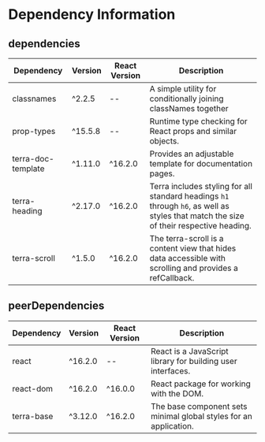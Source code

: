 # Dependency Information

## dependencies
| Dependency | Version | React Version | Description |
|-|-|-|-|
| classnames | ^2.2.5 | -- | A simple utility for conditionally joining classNames together |
| prop-types | ^15.5.8 | -- | Runtime type checking for React props and similar objects. |
| terra-doc-template | ^1.11.0 | ^16.2.0 | Provides an adjustable template for documentation pages. |
| terra-heading | ^2.17.0 | ^16.2.0 | Terra includes styling for all standard headings `h1` through `h6`, as well as styles that match the size of their respective heading. |
| terra-scroll | ^1.5.0 | ^16.2.0 | The terra-scroll is a content view that hides data accessible with scrolling and provides a refCallback. |

## peerDependencies
| Dependency | Version | React Version | Description |
|-|-|-|-|
| react | ^16.2.0 | -- | React is a JavaScript library for building user interfaces. |
| react-dom | ^16.2.0 | ^16.0.0 | React package for working with the DOM. |
| terra-base | ^3.12.0 | ^16.2.0 | The base component sets minimal global styles for an application. |
